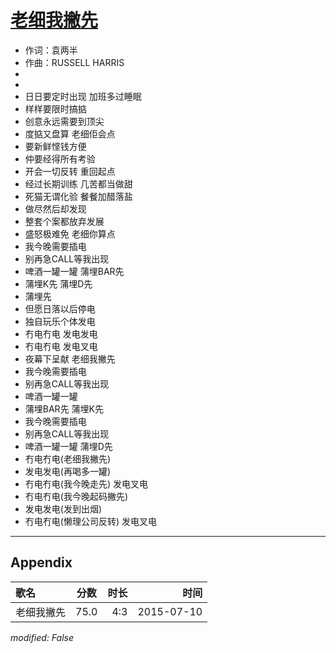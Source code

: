# [老细我撇先](https://music.163.com/song?id=33111721)

* 作词：袁两半
* 作曲：RUSSELL HARRIS
*
*
* 日日要定时出现 加班多过睡眠
* 样样要限时搞掂
* 创意永远需要到顶尖
* 度掂又盘算 老细佢会点
* 要新鲜悭钱方便
* 仲要经得所有考验
* 开会一切反转 重回起点
* 经过长期训练 几苦都当做甜
* 死猫无谓化验 餐餐加醋落盐
* 做尽然后却发现
* 整套个案都放弃发展
* 盛怒极难免 老细你算点
* 我今晚需要插电
* 别再急CALL等我出现
* 啤酒一罐一罐 蒲埋BAR先
* 蒲埋K先 蒲埋D先
* 蒲埋先
* 但愿日落以后停电
* 独自玩乐个体发电
* 冇电冇电 发电发电
* 冇电冇电 发电叉电
* 夜幕下呈献 老细我撇先
* 我今晚需要插电
* 别再急CALL等我出现
* 啤酒一罐一罐
* 蒲埋BAR先 蒲埋K先
* 我今晚需要插电
* 别再急CALL等我出现
* 啤酒一罐一罐 蒲埋D先
* 冇电冇电(老细我撇先)
* 发电发电(再喝多一罐)
* 冇电冇电(我今晚走先) 发电叉电
* 冇电冇电(我今晚起码撇先)
* 发电发电(发到出烟)
* 冇电冇电(懒理公司反转) 发电叉电


---

## Appendix

|歌名|分数|时长|时间|
|:---|:---:|---:|---:|
|老细我撇先|75.0|4:3|2015-07-10

*modified: False*
